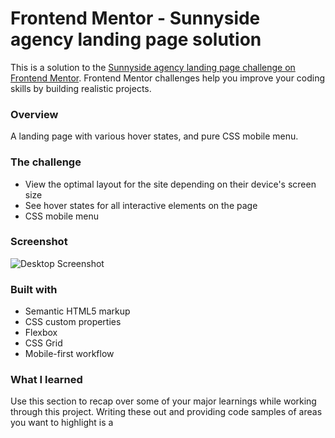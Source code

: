# Frontend Mentor - Sunnyside agency landing page solution

This is a solution to the [Sunnyside agency landing page challenge on Frontend Mentor](https://www.frontendmentor.io/challenges/sunnyside-agency-landing-page-7yVs3B6ef). Frontend Mentor challenges help you improve your coding skills by building realistic projects.

### Overview

A landing page with various hover states, and pure CSS mobile menu.

### The challenge

- View the optimal layout for the site depending on their device's screen size
- See hover states for all interactive elements on the page
- CSS mobile menu

### Screenshot

![Desktop Screenshot](./screenshots/screenshot-desktop.jpg)


### Built with

- Semantic HTML5 markup
- CSS custom properties
- Flexbox
- CSS Grid
- Mobile-first workflow

### What I learned

Use this section to recap over some of your major learnings while working through this project. Writing these out and providing code samples of areas you want to highlight is a 







